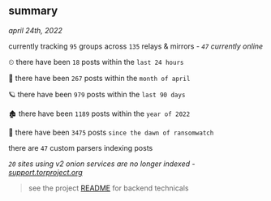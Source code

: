 
## summary
_april 24th, 2022_

currently tracking `95` groups across `135` relays & mirrors - _`47` currently online_

⏲ there have been `18` posts within the `last 24 hours`

🦈 there have been `267` posts within the `month of april`

🪐 there have been `979` posts within the `last 90 days`

🏚 there have been `1189` posts within the `year of 2022`

🦕 there have been `3475` posts `since the dawn of ransomwatch`

there are `47` custom parsers indexing posts

_`20` sites using v2 onion services are no longer indexed - [support.torproject.org](https://support.torproject.org/onionservices/v2-deprecation/)_

> see the project [README](https://github.com/thetanz/ransomwatch#ransomwatch--) for backend technicals
